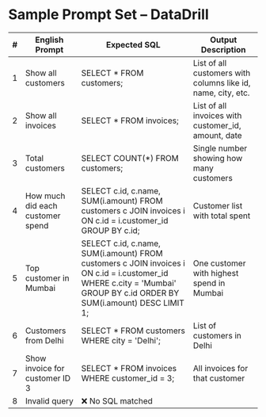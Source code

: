 # Sample Prompt Set – DataDrill

| #   | English Prompt                   | Expected SQL                                                                                                                                                           | Output Description                                           |
| --- | -------------------------------- | ---------------------------------------------------------------------------------------------------------------------------------------------------------------------- | ------------------------------------------------------------ |
| 1   | Show all customers               | SELECT \* FROM customers;                                                                                                                                              | List of all customers with columns like id, name, city, etc. |
| 2   | Show all invoices                | SELECT \* FROM invoices;                                                                                                                                               | List of all invoices with customer_id, amount, date          |
| 3   | Total customers                  | SELECT COUNT(\*) FROM customers;                                                                                                                                       | Single number showing how many customers                     |
| 4   | How much did each customer spend | SELECT c.id, c.name, SUM(i.amount) FROM customers c JOIN invoices i ON c.id = i.customer_id GROUP BY c.id;                                                             | Customer list with total spent                               |
| 5   | Top customer in Mumbai           | SELECT c.id, c.name, SUM(i.amount) FROM customers c JOIN invoices i ON c.id = i.customer_id WHERE c.city = 'Mumbai' GROUP BY c.id ORDER BY SUM(i.amount) DESC LIMIT 1; | One customer with highest spend in Mumbai                    |
| 6   | Customers from Delhi             | SELECT \* FROM customers WHERE city = 'Delhi';                                                                                                                         | List of customers in Delhi                                   |
| 7   | Show invoice for customer ID 3   | SELECT \* FROM invoices WHERE customer_id = 3;                                                                                                                         | All invoices for that customer                               |
| 8   | Invalid query                    | ❌ No SQL matched                                                                                                                                                      |
